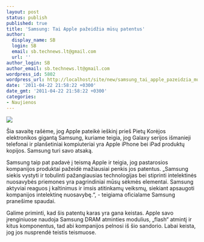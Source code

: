 ```yaml
---
layout: post
status: publish
published: true
title: 'Samsung: Tai Apple pažeidžia mūsų patentus'
author:
  display_name: SB
  login: SB
  email: sb.technews.lt@gmail.com
  url: ''
author_login: SB
author_email: sb.technews.lt@gmail.com
wordpress_id: 5802
wordpress_url: http://localhost/site/new/samsung_tai_apple_pazeidzia_musu_patentus/
date: '2011-04-22 21:58:22 +0300'
date_gmt: '2011-04-22 21:58:22 +0300'
categories:
- Naujienos
---
```

<div class="imgright"><img src="http://technews.lt/upload/iphone4-vs-galaxy-s-head.jpg"  /></div>
<p>Šia savaitę rašėme, jog Apple pateikė ieškinį prieš Pietų Korėjos elektronikos gigantą Samsung, kuriame teigia, jog Galaxy serijos išmanieji telefonai ir planšetiniai kompiuteriai yra Apple iPhone bei iPad produktų kopijos. Samsung turi savo atsaką.</p>
<p>Samsung taip pat padavė į teismą Apple ir teigia, jog pastarosios kompanijos produktai pažeidė mažiausiai penkis jos patentus. „Samsung siekis vystyti ir tobulinti pažangiausias technologijas bei stiprinti intelektinės nuosavybės priemones yra pagrindiniai mūsų sėkmės elementai. Samsung aktyviai reaguos į kaltinimus ir imsis atitinkamų veiksmų, siekiant apsaugoti kompanijos intelektinę nuosavybę.“, - teigiama oficialame Samsung pranešime spaudai.</p>
<p>Galime priminti, kad šis patentų karas yra gana keistas. Apple savo įrenginiuose naudoja Samsung DRAM atminties modulius, „flash“ atmintį ir kitus komponentus, tad abi kompanijos pelnosi iš šio sandorio. Labai keista, jog jos nusprendė teistis teismuose.<br /></p>

